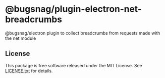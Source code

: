 # @bugsnag/plugin-electron-net-breadcrumbs

@bugsnag/electron plugin to collect breadcrumbs from requests made with the net module

## License

This package is free software released under the MIT License. See [LICENSE.txt](./LICENSE.txt) for details.
